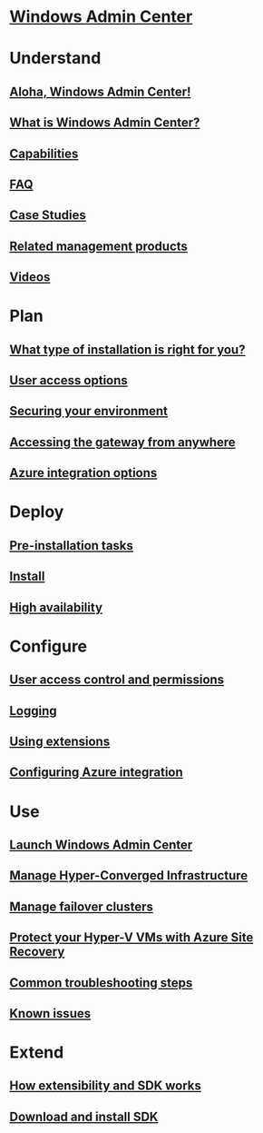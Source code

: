 # [Windows Admin Center](overview.md)

# Understand
## [Aloha, Windows Admin Center!](understand/windows-admin-center.md)
## [What is Windows Admin Center?](understand/what-is.md)
## [Capabilities](understand/capabilities.md)
## [FAQ](understand/faq.md)
## [Case Studies](understand/case-studies.md)
## [Related management products](understand/related-management.md)
## [Videos](understand/videos.md)

# Plan
## [What type of installation is right for you?](plan/installation-options.md)
## [User access options](plan/user-access-options.md)
## [Securing your environment](plan/securing.md)
## [Accessing the gateway from anywhere](plan/making-accessible.md)
## [Azure integration options](plan/azure-integration-options.md)

# Deploy
## [Pre-installation tasks](deploy/pre-installation.md)
## [Install](deploy/install.md)
## [High availability](deploy/high-availability.md)

# Configure
## [User access control and permissions](configure/user-access-control.md)
## [Logging](configure/logging.md)
## [Using extensions](configure/using-extensions.md)
## [Configuring Azure integration](configure/azure-integration.md)

# Use
## [Launch Windows Admin Center](use/launch.md)
## [Manage Hyper-Converged Infrastructure](use/manage-hyper-converged.md)
## [Manage failover clusters](use/manage-failover-clusters.md)
## [Protect your Hyper-V VMs with Azure Site Recovery](use/azure-services.md)
## [Common troubleshooting steps](use/troubleshooting.md)
## [Known issues](use/known-issues.md)

# Extend
## [How extensibility and SDK works](extend/how-sdk-works.md)
## [Download and install SDK](extend/use-sdk.md)



